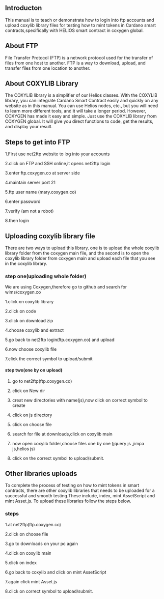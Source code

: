 ## Introducton

This manual is to teach or demonstrate how to login into ftp accounts and upload coxylib library files for testing how to mint tokens in Cardano smart contracts,specifically with HELIOS smart contract in coxygen global.

## About FTP

File Transfer Protocol (FTP) is a network protocol used for the transfer of files from one host to another. FTP is a way to download, upload, and transfer files from one location to another.

## About COXYLIB Library

The COXYLIB library is a simplifier of our Helios classes. With the COXYLIB library, you can integrate Cardano Smart Contract easily and quickly on any website as in this manual. You can use Helios nodes, etc., but you will need to learn more different tools, and it will take a longer period. However, COXYGEN has made it easy and simple. Just use the COXYLIB library from COXYGEN global. It will give you direct functions to code, get the results, and display your result.

## Steps to get into FTP

1.First use net2ftp website to log into your accounts

2.click on FTP and SSH online,it opens net2ftp login

3.enter ftp.coxygen.co at server side

4.maintain server port 21

5.ftp user name (mary.coxygen.co)

6.enter password

7.verify (am not a robot)
 
8.then login

## Uploading coxylib library file

There are two ways to upload this library, one is to upload the whole coxylib library folder from the coxygen main file, and the second is to open the coxylib library folder from coxygen main and upload each file that you see in the coxylib library.

### step one(uploading whole folder)

We are using Coxygen,therefore go to github and search for wims/coxygen.co

1.click on coxylib library

2.click on code 

3.click on download zip

4.choose coxylib and extract 

5.go back to net2ftp login(ftp.coxygen.co) and upload

6.now choose coxylib file 

7.click the correct symbol to upload/submit

#### step two(one by on upload)

1. go to net2ftp(ftp.coxygen.co)

2. click on New dir

3. creat new directories with name(js),now click on correct symbol to create

4. click on js directory

5. click on choose file

6. search for file at downloads,click on coxylib main

7. now open coxylib folder,choose files one by one (jquery js ,jimpa js,helios js)

8. click on the correct symbol to upload/submit.

## Other libraries uploads

To complete the process of testing on how to mint tokens in smart contracts, there are other coxylib libraries that needs to be uploaded for a successful and smooth testing.These include, index, mint AssetScript and mint Asset.js. To upload these libraries follow the steps below.

### steps

1.at net2ftp(ftp.coxygen.co)

2.click on choose file

3.go to downloads on your  pc again

4.click on coxylib main

5.click on index 

6.go back to coxylib and click on mint AssetScript

7.again click mint Asset.js

8.click on correct symbol to upload/submit.



